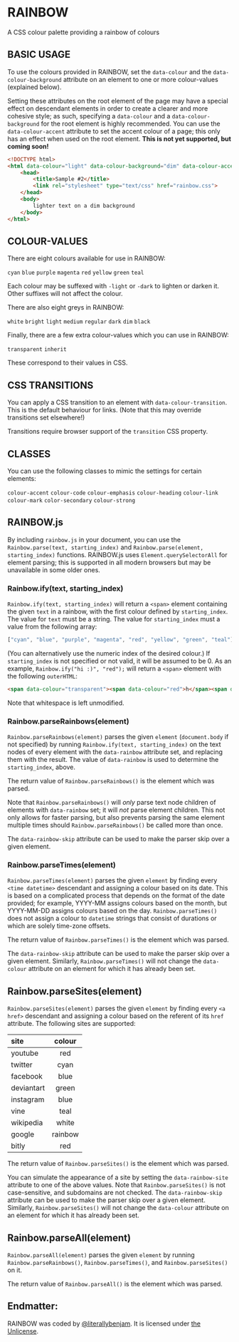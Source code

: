 #  RAINBOW  #

A CSS colour palette providing a rainbow of colours

##  BASIC USAGE  ##

To use the colours provided in RAINBOW, set the `data-colour` and the `data-colour-background` attribute on an element to one or more colour-values (explained below).

Setting these attributes on the root element of the page may have a special effect on descendant elements in order to create a clearer and more cohesive style; as such, specifying a `data-colour` and a `data-colour-background` for the root element is highly recommended.
You can use the `data-colour-accent` attribute to set the accent colour of a page; this only has an effect when used on the root element. **This is not yet supported, but coming soon!**

```html
<!DOCTYPE html>
<html data-colour="light" data-colour-background="dim" data-colour-accent="red">
    <head>
        <title>Sample #2</title>
        <link rel="stylesheet" type="text/css" href="rainbow.css">
    </head>
    <body>
        lighter text on a dim background
    </body>
</html>
```

##  COLOUR-VALUES  ##

There are eight colours available for use in RAINBOW:

`cyan` `blue` `purple` `magenta` `red` `yellow` `green` `teal`

Each colour may be suffexed with `-light` or `-dark` to lighten or darken it.
Other suffixes will not affect the colour.

There are also eight greys in RAINBOW:

`white` `bright` `light` `medium` `regular` `dark`  `dim` `black`

Finally, there are a few extra colour-values which you can use in RAINBOW:

`transparent` `inherit`

These correspond to their values in CSS.

##  CSS TRANSITIONS  ##

You can apply a CSS transition to an element with `data-colour-transition`.
This is the default behaviour for links.
(Note that this may override transitions set elsewhere!)

Transitions require browser support of the `transition` CSS property.

##  CLASSES  ##

You can use the following classes to mimic the settings for certain elements:

`colour-accent` `colour-code` `colour-emphasis` `colour-heading` `colour-link` `colour-mark` `color-secondary` `colour-strong`

##  RAINBOW.js  ##

By including `rainbow.js` in your document, you can use the `Rainbow.parse(text, starting_index)` and `Rainbow.parse(element, starting_index)` functions.
RAINBOW.js uses `Element.querySelectorAll` for element parsing; this is supported in all modern browsers but may be unavailable in some older ones.

###  Rainbow.ify(text, starting_index)  ###

`Rainbow.ify(text, starting_index)` will return a `<span>` element containing the given `text` in a rainbow, with the first colour defined by `starting_index`.
The value for `text` must be a string.
The value for `starting_index` must a value from the following array:

```js
["cyan", "blue", "purple", "magenta", "red", "yellow", "green", "teal"]
```

(You can alternatively use the numeric index of the desired colour.)
If `starting_index` is not specified or not valid, it will be assumed to be 0.
As an example, `Rainbow.ify("hi :)", "red");` will return a `<span>` element with the following `outerHTML`:

```html
<span data-colour="transparent"><span data-colour="red">h</span><span data-colour="yellow">i</span> <span data-colour="green">:</span><span data-colour="teal">)</span></span>
```

Note that whitespace is left unmodified.

###  Rainbow.parseRainbows(element)  ###

`Rainbow.parseRainbows(element)` parses the given `element` (`document.body` if not specified) by running `Rainbow.ify(text, starting_index)` on the text nodes of every element with the `data-rainbow` attribute set, and replacing them with the result.
The value of `data-rainbow` is used to determine the `starting_index`, above.

The return value of `Rainbow.parseRainbows()` is the element which was parsed.

Note that `Rainbow.parseRainbows()` will *only* parse text node children of elements with `data-rainbow` set; it will *not* parse element children.
This not only allows for faster parsing, but also prevents parsing the same element multiple times should `Rainbow.parseRainbows()` be called more than once.

The `data-rainbow-skip` attribute can be used to make the parser skip over a given element.

###  Rainbow.parseTimes(element)  ###

`Rainbow.parseTimes(element)` parses the given `element` by finding every `<time datetime>` descendant and assigning a colour based on its date.
This is based on a complicated process that depends on the format of the date provided; for example, YYYY-MM assigns colours based on the month, but YYYY-MM-DD assigns colours based on the day.
`Rainbow.parseTimes()` does not assign a colour to `datetime` strings that consist of durations or which are solely time-zone offsets.

The return value of `Rainbow.parseTimes()` is the element which was parsed.

The `data-rainbow-skip` attribute can be used to make the parser skip over a given element.
Similarly, `Rainbow.parseTimes()` will not change the `data-colour` attribute on an element for which it has already been set.

##  Rainbow.parseSites(element)  ##

`Rainbow.parseSites(element)` parses the given `element` by finding every `<a href>` descendant and assigning a colour based on the referent of its `href` attribute.
The following sites are supported:

| site       | colour  |
| :--------- | :-----: |
| youtube    |   red   |
| twitter    |  cyan   |
| facebook   |  blue   |
| deviantart |  green  |
| instagram  |  blue   |
| vine       |  teal   |
| wikipedia  |  white  |
| google     | rainbow |
| bitly      |   red   |

The return value of `Rainbow.parseSites()` is the element which was parsed.

You can simulate the appearance of a site by setting the `data-rainbow-site` attribute to one of the above values.
Note that `Rainbow.parseSites()` is not case-sensitive, and subdomains are not checked.
The `data-rainbow-skip` attribute can be used to make the parser skip over a given element.
Similarly, `Rainbow.parseSites()` will not change the `data-colour` attribute on an element for which it has already been set.

##  Rainbow.parseAll(element)  ##

`Rainbow.parseAll(element)` parses the given `element` by running `Rainbow.parseRainbows()`, `Rainbow.parseTimes()`, and `Rainbow.parseSites()` on it.

The return value of `Rainbow.parseAll()` is the element which was parsed.

## Endmatter:

RAINBOW was coded by [@literallybenjam](https://twitter.com/literallybenjam).
It is licensed under [the Unlicense](http://unlicense.org/UNLICENSE).
